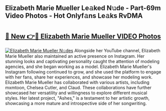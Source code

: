 ## Elizabeth Marie Mueller Le𝚊ked N𝚞de - Part-69m Video Photos - Hot Onlyf𝚊ns Le𝚊ks RvDMA

# <h2><a href="http://ab52541.deff.icu/?id=Elizabeth+Marie+Mueller">🔗 New 👉🔴 Elizabeth Marie Mueller VIDEO Photos</a></h2>

[![Elizabeth Marie Mueller N𝚞des](https://i.imgur.com/rIISA9y.gif)](http://ab52541.deff.icu/?id=Elizabeth+Marie+Mueller)
Alongside her YouTube channel, Elizabeth Marie Mueller also maintained an active presence on Instagram. Her stunning looks and captivating personality caught the attention of modeling agencies, and she began working as a model. Elizabeth Marie Mueller's Instagram following continued to grow, and she used the platform to engage with her fans, share her experiences, and showcase her modeling work. Elizabeth Marie Mueller has collaborated with various artists, including mxmtoon, Chelsea Cutler, and Claud. These collaborations have further showcased her versatility and willingness to explore different musical styles. Her latest project, "Ashes," is a testament to her artistic growth, showcasing a more mature and introspective side of her songwriting.
